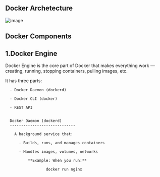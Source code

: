 Docker Archetecture
---------------------
![image](https://github.com/user-attachments/assets/46d38e39-24fd-4027-aeb7-fbad84e9ee28)

Docker Components
------------------------

  1.Docker Engine
  ---------------------
  Docker Engine is the core part of Docker that makes everything work — creating, running, stopping containers, pulling images, etc.
  
  It has three parts:
  
      - Docker Daemon (dockerd)
      
      - Docker CLI (docker)
      
      - REST API


      Docker Daemon (dockerd)
      -----------------------------
    
        A background service that:
        
          - Builds, runs, and manages containers
          
          - Handles images, volumes, networks

              **Example: When you run:**

                      docker run nginx
